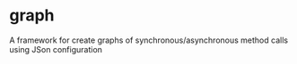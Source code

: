 # graph
A framework for create graphs of synchronous/asynchronous method calls using JSon configuration
